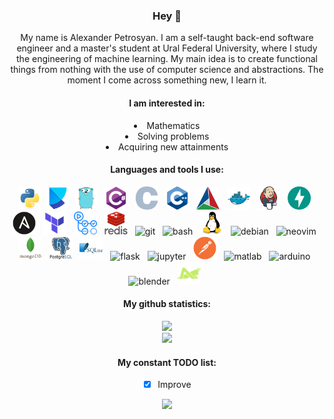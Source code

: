 <div align="center">
  <h3>
    Hey 👋
  </h3>
</div>

<div align="center">
  My name is Alexander Petrosyan. I am a self-taught back-end software engineer and a master's student at Ural Federal University, where I study the engineering of machine learning. My main idea is to create functional things from nothing with the use of computer science and abstractions. The moment I come across something new, I learn it.
</div>

<div align="center"> 
  <h4>
    I am interested in:
  </h4>
</div>

<div align="center">
  <li>Mathematics</li>
  <li>Solving problems</li>
  <li>Acquiring new attainments</li>
</div>

<div align="center">
  <h4>
    Languages and tools I use:
  </h4>
</div>

<div align="center" padding="20px">
  <img src=https://raw.githubusercontent.com/devicons/devicon/master/icons/python/python-original.svg alt=python width=37 height=37/>&nbsp;
  <img src=https://raw.githubusercontent.com/devicons/devicon/master/icons/poetry/poetry-original.svg alt=poetry width=37 height=37/>&nbsp;
  <img src=https://raw.githubusercontent.com/devicons/devicon/master/icons/go/go-original.svg alt=go width=37 height=37/> &nbsp;
  <img src=https://raw.githubusercontent.com/devicons/devicon/master/icons/csharp/csharp-original.svg alt=csharp width=37 height=37/> &nbsp;
  <img src=https://raw.githubusercontent.com/devicons/devicon/master/icons/c/c-original.svg alt=c width=37 height=37/> &nbsp;
  <img src=https://raw.githubusercontent.com/devicons/devicon/master/icons/cplusplus/cplusplus-original.svg alt=cplusplus width=37 height=37/> &nbsp;
  <img src=https://raw.githubusercontent.com/devicons/devicon/master/icons/cmake/cmake-original.svg alt=cplusplus width=37 height=37/> &nbsp;
  <img src=https://raw.githubusercontent.com/devicons/devicon/master/icons/docker/docker-original.svg alt=docker width=37 height=37/> &nbsp;
  <img src=https://raw.githubusercontent.com/devicons/devicon/master/icons/jenkins/jenkins-original.svg alt=jenkins width=37 height=37/> &nbsp;
  <img src=https://raw.githubusercontent.com/devicons/devicon/master/icons/fastapi/fastapi-original.svg alt=fastapi width=37 height=37/> &nbsp;
  <img src=https://raw.githubusercontent.com/devicons/devicon/master/icons/ansible/ansible-original.svg alt=arduino width=37 height=37/> &nbsp;
  <img src=https://raw.githubusercontent.com/devicons/devicon/master/icons/terraform/terraform-original.svg alt=arduino width=37 height=37/> &nbsp;
  <img src=https://raw.githubusercontent.com/devicons/devicon/master/icons/githubactions/githubactions-original.svg alt=arduino width=37 height=37/> &nbsp;
  <img src=https://raw.githubusercontent.com/devicons/devicon/master/icons/redis/redis-original-wordmark.svg alt=redis width=37 height=37/> &nbsp;
  <img src=https://www.vectorlogo.zone/logos/git-scm/git-scm-icon.svg alt=git width=37 height=37/> &nbsp;
  <img src=https://cdn.jsdelivr.net/gh/devicons/devicon/icons/bash/bash-original.svg alt=bash width=37 height=37/> &nbsp;
  <img src=https://raw.githubusercontent.com/devicons/devicon/master/icons/linux/linux-original.svg alt=linux width=37 height=37/> &nbsp;
  <img src=https://cdn.jsdelivr.net/gh/devicons/devicon/icons/debian/debian-original.svg alt=debian width=37 height=37/> &nbsp;
  <img src=https://cdn.jsdelivr.net/gh/devicons/devicon/icons/neovim/neovim-original.svg alt=neovim width=37 height=37/> &nbsp;
  <img src=https://raw.githubusercontent.com/devicons/devicon/master/icons/mongodb/mongodb-original-wordmark.svg alt=mongodb width=37 height=37/> &nbsp;
  <img src=https://raw.githubusercontent.com/devicons/devicon/master/icons/postgresql/postgresql-original-wordmark.svg alt=postgresql width=37 height=37/> &nbsp;
  <img src=https://raw.githubusercontent.com/devicons/devicon/master/icons/sqlite/sqlite-original-wordmark.svg alt=postgresql width=37 height=37/> &nbsp;
  <img src=https://cdn.jsdelivr.net/gh/devicons/devicon/icons/flask/flask-original.svg alt=flask width=37 height=37/> &nbsp;
  <img src=https://cdn.jsdelivr.net/gh/devicons/devicon/icons/jupyter/jupyter-original.svg alt=jupyter width=37 height=37/> &nbsp;
  <img src=https://raw.githubusercontent.com/devicons/devicon/master/icons/postman/postman-original.svg alt=postman width=37 height=37/> &nbsp;
  <img src=https://upload.wikimedia.org/wikipedia/commons/2/21/Matlab_Logo.png alt=matlab width=37 height=37/> &nbsp;
  <img src=https://cdn.worldvectorlogo.com/logos/arduino-1.svg alt=arduino width=37 height=37/> &nbsp;
  <img src=https://download.blender.org/branding/community/blender_community_badge_white.svg alt=blender width=37 height=37/> &nbsp;
  <img src=https://raw.githubusercontent.com/locustio/locust/refs/heads/master/locust/webui/public/assets/favicon-dark.png alt=locust width=37 height=37/> &nbsp;
</div>

<div align="center">
  <h4>
    My github statistics:
  </h4>
</div>

<div align="center">
    <img class="img" src="https://github-readme-stats.vercel.app/api?username=modernpacifist&show_icons=true&line_height=25&count_private=true&hide=stars&bg_color=000000&icon_color=ffffff&text_color=ffffff&title_color=ffffff&border_color=000000&card_width=650&custom_title=Overall%20data&include_all_commits=true" width="650" /> <br>
    <img class="img" src="https://github-readme-stats.vercel.app/api/top-langs/?username=modernpacifist&layout=compact&bg_color=000000&icon_color=ffffff&text_color=ffffff&title_color=ffffff&hide=jupyter%20notebook,gdb,html,c&langs_count=10&border_color=000000&card_width=600" width="650" /> <br>
</div>

<div align="center">
  <h4>
    My constant TODO list:
  </h4>
</div>

<div align="center">

- [x] Improve
</div>

<div align="center">

  ![](https://komarev.com/ghpvc/?username=modernpacifist)
</div>
